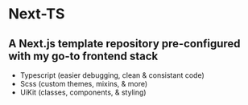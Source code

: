 # Next-TS 

## A Next.js template repository pre-configured with my go-to frontend stack

- Typescript (easier debugging, clean & consistant code)
- Scss  (custom themes, mixins, & more)
- UiKit (classes, components, & styling)
